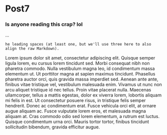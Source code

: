# Post7 
### Is anyone reading this crap? lol


  ... 
  
  
    
    he leading spaces (at least one, but we'll use three here to also align the raw Markdown).
Lorem ipsum dolor sit amet, consectetur adipiscing elit. Quisque semper ligula lorem, eu cursus lorem tincidunt sed. Morbi consequat nibh non pharetra commodo. 
Nulla vestibulum magna leo, id condimentum massa elementum ut. Ut porttitor magna at sapien maximus tincidunt. Phasellus pharetra auctor orci, quis gravida massa 
imperdiet sed. Aenean ante ante, finibus vitae tristique vel, vestibulum malesuada enim. Vivamus ut nunc non arcu aliquet tristique id nec tellus. Proin vitae placerat nulla. 
Maecenas ullamcorper, tellus a mattis egestas, dolor ex viverra lorem, lobortis aliquam mi felis in est. Ut consectetur posuere risus, in tristique felis semper hendrerit. 
Donec ac condimentum erat. Fusce vehicula orci elit, at ornare augue aliquam ac. Fusce vulputate lorem eros, et malesuada magna aliquam at. Cras commodo odio sed lorem elementum, 
a rutrum est luctus. Quisque condimentum urna orci. Mauris tortor tortor, finibus tincidunt sollicitudin bibendum, gravida efficitur augue.
